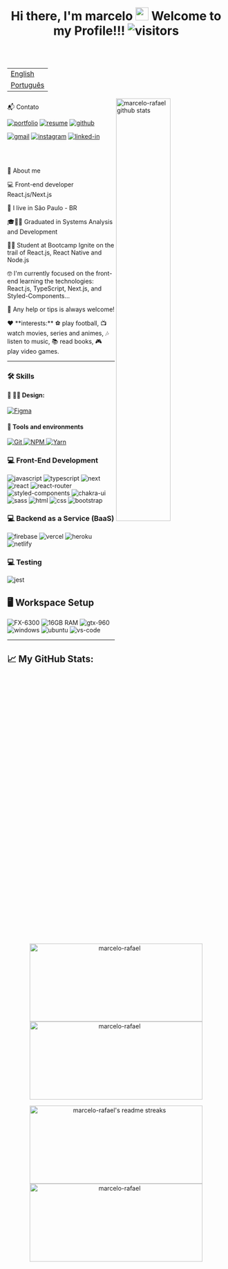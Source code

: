 <h1 align="center">
  Hi there, I'm marcelo 
	<img src="https://raw.githubusercontent.com/iampavangandhi/iampavangandhi/master/gifs/Hi.gif" 
	     width="30px"> 
	Welcome to my Profile!!! 
	<img src="https://visitor-badge.laobi.icu/badge?page_id=marcelo-rafael.marcelo-rafael" 
	     alt="visitors">
</h1>

<br />
<br />

<table align="left">
 <tr><td><a href="README_en.md">English</a></td></tr>
 <tr><td><a href="README.md">Português</a></td></tr>
</table>

<!-- IMAGEM -->
<img
	src="https://files.readme.io/8c11911-senior-front-end-developer-openings-1.gif" alt="marcelo-rafael github stats"
	width="50%"
	align="right"
/>

<br />
<br />
<br />
<br />

📬 Contato

[![portfolio](https://img.shields.io/badge/Portfolio-323330?style=for-the-badge&logo=Google-chrome&logoColor=F7DF1E)](#)
[![resume](https://img.shields.io/badge/Resume-4285F4?style=for-the-badge&logo=read-the-docs&logoColor=white)](https://drive.google.com/file/d/1VhaL9D5fgMCvaa8dcCd90KMK8GZ9uKGl/view)
[![github](https://img.shields.io/badge/GitHub-000000?style=for-the-badge&logo=GitHub&logoColor=white)](https://github.com/marcelo-rafael)

[![gmail](https://img.shields.io/badge/Gmail-D14836?style=for-the-badge&logo=Gmail&logoColor=white)](mailto:marcelo.rafael.goncalves@gmail.com)
[![instagram](https://img.shields.io/badge/Instagram-E4405F?style=for-the-badge&logo=instagram&logoColor=white)](https://www.instagram.com/marcelo.r.goncalves/)
[![linked-in](https://img.shields.io/badge/Linkedin-0077B5?style=for-the-badge&logo=LinkedIn&logoColor=white)](https://www.linkedin.com/in/marcelo-rafael-gonçalves)
   
<br />
<br />
<!-- About -->

🚀 About me

<p align="left">
  💻 Front-end developer React.js/Next.js
</p>

<p align="left">
  📌 I live in São Paulo - BR
</p>

<p align="left">
 🎓👨‍🎓 Graduated in Systems Analysis and Development
</p>

<p align="left">
  👨‍🎓 Student at Bootcamp Ignite on the trail of React.js, React Native and Node.js
</p>
<p align="left">
 🤓 I'm currently focused on the front-end learning the technologies: React.js, TypeScript, Next.js, and Styled-Components...
</p>

💬 Any help or tips is always welcome!

<p align="left">❤️ **interests:** ⚽️ play football, 📺 watch movies, series and animes, 🎶 listen to music, 📚 read books, 🎮 play video games.</p>

---

### 🛠️ Skills
#### 🎨 ✍🏼 Design: <br/>
<!-- FIGMA -->
<a href="#">
      <img alt="Figma" src="https://img.shields.io/badge/Figma-F24D1D.svg?style=for-the-badge&logo=figma&logoColor=white" />
</a>

#### :wrench: Tools and environments

<!-- GIT -->
<a href="#">
      <img alt="Git" src="https://img.shields.io/badge/Git-F05032.svg?style=for-the-badge&logo=git&logoColor=white" />
</a>
<!-- NPM -->
<a href="#">
      <img alt="NPM" src="https://img.shields.io/badge/NPM-CB3837.svg?style=for-the-badge&logo=npm&logoColor=white" />
</a>
<!-- YARN -->
<a href="#">
      <img alt="Yarn" src="https://img.shields.io/badge/Yarn-2C8EBB.svg?style=for-the-badge&logo=yarn&logoColor=white" />
</a>

### :computer: Front-End Development

![javascript](https://img.shields.io/badge/JavaScript-323330?style=for-the-badge&logo=javascript&logoColor=F7DF1E)
![typescript](https://img.shields.io/badge/TypeScript-3178C6?style=for-the-badge&logo=typescript&logoColor=white)
![next](https://img.shields.io/badge/Next-000000?style=for-the-badge&logo=nextdotjs&logoColor=FFFFFF)
![react](https://img.shields.io/badge/React-20232A?style=for-the-badge&logo=react&logoColor=61DAFB)
![react-router](https://img.shields.io/badge/React_Router-CA4245?style=for-the-badge&logo=react-router&logoColor=white)
![styled-components](https://img.shields.io/badge/styled_components-DB7093?style=for-the-badge&logo=styled-components&logoColor=white)
![chakra-ui](https://img.shields.io/badge/chakra_ui-319795?style=for-the-badge&logo=chakra-ui&logoColor=white)
![sass](https://img.shields.io/badge/Sass-CF649A?style=for-the-badge&logo=sass&logoColor=white)
![html](https://img.shields.io/badge/HTML5-E34F26?style=for-the-badge&logo=html5&logoColor=white)
![css](https://img.shields.io/badge/CSS3-1572B6?style=for-the-badge&logo=css3&logoColor=white)
![bootstrap](https://img.shields.io/badge/BootStrap-6E42A2?style=for-the-badge&logo=bootstrap&logoColor=white)

### :computer: Backend as a Service (BaaS)

![firebase](https://img.shields.io/badge/Firebase-ffaa00?style=for-the-badge&logo=Firebase&logoColor=white)
![vercel](https://img.shields.io/badge/Vercel-000000?style=for-the-badge&logo=Vercel&logoColor=white)
![heroku](https://img.shields.io/badge/Heroku-430098?style=for-the-badge&logo=heroku&logoColor=white)
![netlify](https://img.shields.io/badge/Netlify-00C7B7?style=for-the-badge&logo=netlify&logoColor=white)

### :computer: Testing

![jest](https://img.shields.io/badge/Jest-C21325?style=for-the-badge&logo=jest&logoColor=white)

## 🖥️ Workspace Setup

![FX-6300](https://img.shields.io/badge/FX-6300-0071C5?style=for-the-badge&logo=amd&logoColor=white)
![16GB RAM](https://img.shields.io/badge/16GB-RAM-0071C5?style=for-the-badge&logo=memoria-ram&logoColor=white)
![gtx-960](https://img.shields.io/badge/NVIDIA-GTX_960-76B900?style=for-the-badge&logo=nvidia&logoColor=white)
![windows](https://img.shields.io/badge/Windows_10_WSL2-0078D6?style=for-the-badge&logo=windows&logoColor=white)
![ubuntu](https://img.shields.io/badge/Ubuntu-e95420?style=for-the-badge&logo=windows&logoColor=white)
![vs-code](https://img.shields.io/badge/VS_Code-007ACC?style=for-the-badge&logo=Visual-Studio-Code&logoColor=white)

---

## 📈 **My GitHub Stats:**

<!-- Stats -->
<p align="center">
    <img width="400" height="180em" src="https://github-readme-stats.vercel.app/api?username=marcelo-rafael&theme=dracula&show_icons=true" alt="marcelo-rafael"/>
    <img width="400" height="180em" src="https://github-readme-stats.vercel.app/api/top-langs/?username=marcelo-rafael&theme=dracula&layout=compact" alt="marcelo-rafael" />
</p>

<p align="center">
          <img width="400" height="180em" src="https://github-readme-streak-stats.herokuapp.com/?user=marcelo-rafael&theme=dracula&hide_border=false" alt="marcelo-rafael's readme streaks" />
	  <img width="400" height="180em" src="https://github-readme-stats.vercel.app/api/wakatime?username=marcelorafael&theme=dracula&layout=compact" alt="marcelo-rafael" />	
</p>

<!--
**marcelo-rafael/marcelo-rafael** is a ✨ _special_ ✨ repository because its `README.md` (this file) appears on your GitHub profile.

Here are some ideas to get you started:

- 🔭 I’m currently working on ...
- 🌱 I’m currently learning ...
- 👯 I’m looking to collaborate on ...
- 🤔 I’m looking for help with ...
- 💬 Ask me about ...
- 📫 How to reach me: ...
- 😄 Pronouns: ...
- ⚡ Fun fact: ...
-->
